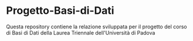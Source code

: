 # Progetto-Basi-di-Dati

Questa repository contiene la relazione sviluppata per il progetto del corso di Basi di Dati della Laurea Triennale dell'Università di Padova
